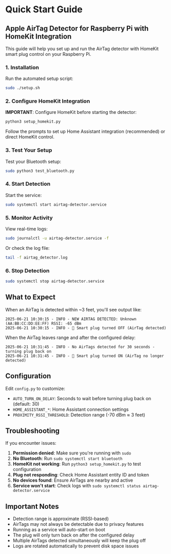 # Quick Start Guide

## Apple AirTag Detector for Raspberry Pi with HomeKit Integration

This guide will help you set up and run the AirTag detector with HomeKit smart plug control on your Raspberry Pi.

### 1. Installation

Run the automated setup script:

```bash
sudo ./setup.sh
```

### 2. Configure HomeKit Integration

**IMPORTANT**: Configure HomeKit before starting the detector:

```bash
python3 setup_homekit.py
```

Follow the prompts to set up Home Assistant integration (recommended) or direct HomeKit control.

### 3. Test Your Setup

Test your Bluetooth setup:

```bash
sudo python3 test_bluetooth.py
```

### 4. Start Detection

Start the service:

```bash
sudo systemctl start airtag-detector.service
```

### 5. Monitor Activity

View real-time logs:

```bash
sudo journalctl -u airtag-detector.service -f
```

Or check the log file:

```bash
tail -f airtag_detector.log
```

### 6. Stop Detection

```bash
sudo systemctl stop airtag-detector.service
```

## What to Expect

When an AirTag is detected within ~3 feet, you'll see output like:

```
2025-06-21 10:30:15 - INFO - NEW AIRTAG DETECTED: Unknown (AA:BB:CC:DD:EE:FF) RSSI: -65 dBm
2025-06-21 10:30:15 - INFO - 🔌 Smart plug turned OFF (AirTag detected)
```

When the AirTag leaves range and after the configured delay:

```
2025-06-21 10:31:45 - INFO - No AirTags detected for 30 seconds - turning plug back on
2025-06-21 10:31:45 - INFO - 🔌 Smart plug turned ON (AirTag no longer detected)
```

## Configuration

Edit `config.py` to customize:

- `AUTO_TURN_ON_DELAY`: Seconds to wait before turning plug back on (default: 30)
- `HOME_ASSISTANT_*`: Home Assistant connection settings
- `PROXIMITY_RSSI_THRESHOLD`: Detection range (-70 dBm ≈ 3 feet)

## Troubleshooting

If you encounter issues:

1. **Permission denied**: Make sure you're running with `sudo`
2. **No Bluetooth**: Run `sudo systemctl start bluetooth`
3. **HomeKit not working**: Run `python3 setup_homekit.py` to test configuration
4. **Plug not responding**: Check Home Assistant entity ID and token
5. **No devices found**: Ensure AirTags are nearby and active
6. **Service won't start**: Check logs with `sudo systemctl status airtag-detector.service`

## Important Notes

- Detection range is approximate (RSSI-based)
- AirTags may not always be detectable due to privacy features
- Running as a service will auto-start on boot
- The plug will only turn back on after the configured delay
- Multiple AirTags detected simultaneously will keep the plug off
- Logs are rotated automatically to prevent disk space issues
